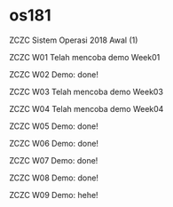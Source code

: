 # os181

ZCZC Sistem Operasi 2018 Awal (1)

ZCZC W01 Telah mencoba demo Week01

ZCZC W02 Demo: done!

ZCZC W03 Telah mencoba demo Week03

ZCZC W04 Telah mencoba demo Week04

ZCZC W05 Demo: done!

ZCZC W06 Demo: done!

ZCZC W07 Demo: done!

ZCZC W08 Demo: done!

ZCZC W09 Demo: hehe!

